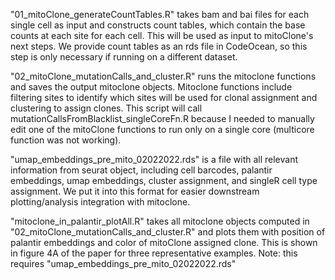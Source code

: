 "01_mitoClone_generateCountTables.R" takes bam and bai files for each single cell as input and constructs count tables, which contain the base counts at each site for each cell. This will be used as input to mitoClone's next steps. We provide count tables as an rds file in CodeOcean, so this step is only necessary if running on a different dataset.

"02_mitoClone_mutationCalls_and_cluster.R" runs the mitoclone functions and saves the output mitoclone objects. Mitoclone functions include filtering sites to identify which sites will be used for clonal assignment and clustering to assign clones. This script will call mutationCallsFromBlacklist_singleCoreFn.R because I needed to manually edit one of the mitoClone functions to run only on a single core (multicore function was not working).

"umap_embeddings_pre_mito_02022022.rds" is a file with all relevant information from seurat object, including cell barcodes, palantir embeddings, umap embeddings, cluster assignment, and singleR cell type assignment. We put it into this format for easier downstream plotting/analysis integration with mitoclone.

"mitoclone_in_palantir_plotAll.R" takes all mitoclone objects computed in "02_mitoClone_mutationCalls_and_cluster.R" and plots them with position of palantir embeddings and color of mitoClone assigned clone. This is shown in figure 4A of the paper for three representative examples. Note: this requires "umap_embeddings_pre_mito_02022022.rds"

